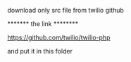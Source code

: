 
download only src file from twilio github 


******* the link ********

https://github.com/twilio/twilio-php



and put it in this folder
